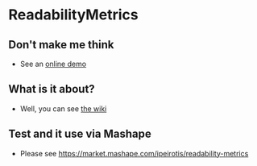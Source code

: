 ReadabilityMetrics
==================

## Don't make me think

* See an [online demo](https://ipeirotis-hrd.appspot.com/)

## What is it about?


* Well, you can see [the wiki](https://github.com/ipeirotis/ReadabilityMetrics/wiki)

## Test and it use via Mashape

* Please see https://market.mashape.com/ipeirotis/readability-metrics
